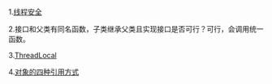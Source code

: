 1.[线程安全](https://github.com/knowledgeIsMoney/android-interveiw/blob/master/java%E5%9F%BA%E7%A1%80/%E7%BA%BF%E7%A8%8B%E5%AE%89%E5%85%A8.md)

2.接口和父类有同名函数，子类继承父类且实现接口是否可行？可行，会调用统一函数。

3.[ThreadLocal](https://github.com/knowledgeIsMoney/android-interveiw/blob/master/java%E5%9F%BA%E7%A1%80/ThreadLocal.md)

4.[对象的四种引用方式](https://github.com/knowledgeIsMoney/android-interveiw/blob/master/java%E5%9F%BA%E7%A1%80/%E5%9B%9B%E7%A7%8D%E5%BC%95%E7%94%A8%E6%96%B9%E5%BC%8F.md)
